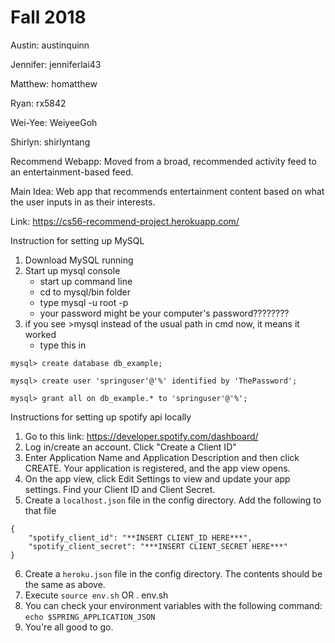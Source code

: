 # Fall 2018

Austin: austinquinn

Jennifer: jenniferlai43

Matthew: homatthew

Ryan: rx5842

Wei-Yee: WeiyeeGoh

Shirlyn: shirlyntang

Recommend Webapp: Moved from a broad, recommended activity feed to an entertainment-based feed.

Main Idea: Web app that recommends entertainment content based on what the user inputs in as their interests.

Link: https://cs56-recommend-project.herokuapp.com/

Instruction for setting up MySQL
1) Download MySQL running
2) Start up mysql console
    - start up command line
	- cd to mysql/bin folder
	- type mysql -u root -p
	- your password might be your computer's password????????
3) if you see >mysql instead of the usual path in cmd now, it means it worked
	- type this in
```	
mysql> create database db_example;

mysql> create user 'springuser'@'%' identified by 'ThePassword'; 

mysql> grant all on db_example.* to 'springuser'@'%'; 
```

Instructions for setting up spotify api locally
1) Go to this link: https://developer.spotify.com/dashboard/
2) Log in/create an account. Click "Create a Client ID"
3) Enter Application Name and Application Description and then click CREATE. Your application is registered, and the app view opens.
4) On the app view, click Edit Settings to view and update your app settings. Find your Client ID and Client Secret.
5) Create a ```localhost.json``` file in the config directory. Add the following to that file
```
{
    "spotify_client_id": "**INSERT CLIENT_ID HERE***",
    "spotify_client_secret": "***INSERT CLIENT_SECRET HERE***"
}

```
6) Create a ```heroku.json``` file in the config directory. The contents should be the same as above.
7) Execute ```source env.sh``` OR . env.sh
8) You can check your environment variables with the following command: ```echo $SPRING_APPLICATION_JSON```
9) You're all good to go.


